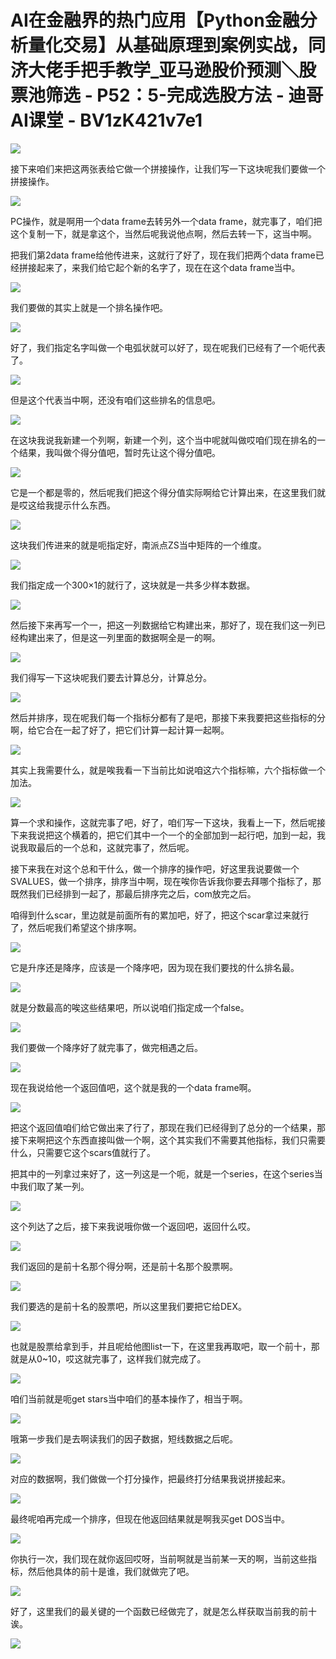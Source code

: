 # AI在金融界的热门应用【Python金融分析量化交易】从基础原理到案例实战，同济大佬手把手教学_亚马逊股价预测＼股票池筛选 - P52：5-完成选股方法 - 迪哥AI课堂 - BV1zK421v7e1

![](img/75a1d7c3865d821985f711d9aec7a2fd_0.png)

接下来咱们来把这两张表给它做一个拼接操作，让我们写一下这块呢我们要做一个拼接操作。

![](img/75a1d7c3865d821985f711d9aec7a2fd_2.png)

PC操作，就是啊用一个data frame去转另外一个data frame，就完事了，咱们把这个复制一下，就是拿这个，当然后呢我说他点啊，然后去转一下，这当中啊。

把我们第2data frame给他传进来，这就行了好了，现在我们把两个data frame已经拼接起来了，来我们给它起个新的名字了，现在在这个data frame当中。



![](img/75a1d7c3865d821985f711d9aec7a2fd_4.png)

我们要做的其实上就是一个排名操作吧。

![](img/75a1d7c3865d821985f711d9aec7a2fd_6.png)

好了，我们指定名字叫做一个电弧状就可以好了，现在呢我们已经有了一个呃代表了。

![](img/75a1d7c3865d821985f711d9aec7a2fd_8.png)

但是这个代表当中啊，还没有咱们这些排名的信息吧。

![](img/75a1d7c3865d821985f711d9aec7a2fd_10.png)

在这块我说我新建一个列啊，新建一个列，这个当中呢就叫做哎咱们现在排名的一个结果，我叫做个得分值吧，暂时先让这个得分值吧。



![](img/75a1d7c3865d821985f711d9aec7a2fd_12.png)

它是一个都是零的，然后呢我们把这个得分值实际啊给它计算出来，在这里我们就是哎这给我提示什么东西。

![](img/75a1d7c3865d821985f711d9aec7a2fd_14.png)

这块我们传进来的就是呃指定好，南派点ZS当中矩阵的一个维度。

![](img/75a1d7c3865d821985f711d9aec7a2fd_16.png)

我们指定成一个300×1的就行了，这块就是一共多少样本数据。

![](img/75a1d7c3865d821985f711d9aec7a2fd_18.png)

然后接下来再写一个一，把这一列数据给它构建出来，那好了，现在我们这一列已经构建出来了，但是这一列里面的数据啊全是一的啊。



![](img/75a1d7c3865d821985f711d9aec7a2fd_20.png)

我们得写一下这块呢我们要去计算总分，计算总分。

![](img/75a1d7c3865d821985f711d9aec7a2fd_22.png)

然后并排序，现在呢我们每一个指标分都有了是吧，那接下来我要把这些指标的分啊，给它合在一起了好了，把它们计算一起计算一起啊。



![](img/75a1d7c3865d821985f711d9aec7a2fd_24.png)

其实上我需要什么，就是唉我看一下当前比如说咱这六个指标嘛，六个指标做一个加法。

![](img/75a1d7c3865d821985f711d9aec7a2fd_26.png)

算一个求和操作，这就完事了吧，好了，咱们写一下这块，我看上一下，然后呢接下来我说把这个横着的，把它们其中一个一个的全部加到一起行吧，加到一起，我说我取最后的一个总和，这就完事了，然后呢。

接下来我在对这个总和干什么，做一个排序的操作吧，好这里我说要做一个SVALUES，做一个排序，排序当中啊，现在唉你告诉我你要去拜哪个指标了，那既然我们已经排到一起了，那最后排序完之后，com放完之后。

咱得到什么scar，里边就是前面所有的累加吧，好了，把这个scar拿过来就行了，然后呢我们希望这个排序啊。



![](img/75a1d7c3865d821985f711d9aec7a2fd_28.png)

它是升序还是降序，应该是一个降序吧，因为现在我们要找的什么排名最。

![](img/75a1d7c3865d821985f711d9aec7a2fd_30.png)

就是分数最高的唉这些结果吧，所以说咱们指定成一个false。

![](img/75a1d7c3865d821985f711d9aec7a2fd_32.png)

我们要做一个降序好了就完事了，做完相遇之后。

![](img/75a1d7c3865d821985f711d9aec7a2fd_34.png)

现在我说给他一个返回值吧，这个就是我的一个data frame啊。

![](img/75a1d7c3865d821985f711d9aec7a2fd_36.png)

把这个返回值咱们给它做出来了行了，那现在我们已经得到了总分的一个结果，那接下来啊把这个东西直接叫做一个啊，这个其实我们不需要其他指标，我们只需要什么，只需要它这个scars值就行了。

把其中的一列拿过来好了，这一列这是一个呃，就是一个series，在这个series当中我们取了某一列。



![](img/75a1d7c3865d821985f711d9aec7a2fd_38.png)

这个列达了之后，接下来我说哦你做一个返回吧，返回什么哎。

![](img/75a1d7c3865d821985f711d9aec7a2fd_40.png)

我们返回的是前十名那个得分啊，还是前十名那个股票啊。

![](img/75a1d7c3865d821985f711d9aec7a2fd_42.png)

我们要选的是前十名的股票吧，所以这里我们要把它给DEX。

![](img/75a1d7c3865d821985f711d9aec7a2fd_44.png)

也就是股票给拿到手，并且呢给他图list一下，在这里我再取吧，取一个前十，那就是从0~10，哎这就完事了，这样我们就完成了。



![](img/75a1d7c3865d821985f711d9aec7a2fd_46.png)

咱们当前就是呃get stars当中咱们的基本操作了，相当于啊。

![](img/75a1d7c3865d821985f711d9aec7a2fd_48.png)

哦第一步我们是去啊读我们的因子数据，短线数据之后呢。

![](img/75a1d7c3865d821985f711d9aec7a2fd_50.png)

对应的数据啊，我们做做一个打分操作，把最终打分结果我说拼接起来。

![](img/75a1d7c3865d821985f711d9aec7a2fd_52.png)

最终呢咱再完成一个排序，但现在他返回结果就是啊我买get DOS当中。

![](img/75a1d7c3865d821985f711d9aec7a2fd_54.png)

你执行一次，我们现在就你返回哎呀，当前啊就是当前某一天的啊，当前这些指标，然后他具体的前十是谁，我们就做完了吧。



![](img/75a1d7c3865d821985f711d9aec7a2fd_56.png)

好了，这里我们的最关键的一个函数已经做完了，就是怎么样获取当前我的前十诶。

![](img/75a1d7c3865d821985f711d9aec7a2fd_58.png)